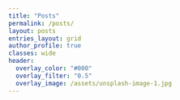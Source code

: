 ```yaml
---
title: "Posts"
permalink: /posts/
layout: posts
entries_layout: grid
author_profile: true
classes: wide
header:
  overlay_color: "#000"
  overlay_filter: "0.5"
  overlay_image: /assets/unsplash-image-1.jpg
---
```

